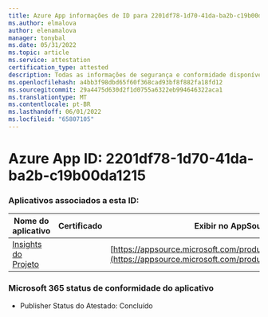 ```yaml
---
title: Azure App informações de ID para 2201df78-1d70-41da-ba2b-c19b00da1215
ms.author: elmalova
author: elenamalova
manager: tonybal
ms.date: 05/31/2022
ms.topic: article
ms.service: attestation
certification_type: attested
description: Todas as informações de segurança e conformidade disponíveis para 2201df78-1d70-41da-ba2b-c19b00da1215.
ms.openlocfilehash: a4bb3f98dbd65f60f368cad93bf8f882fa18fd12
ms.sourcegitcommit: 29a4475d630d2f1d0755a6322eb994646322aca1
ms.translationtype: MT
ms.contentlocale: pt-BR
ms.lasthandoff: 06/01/2022
ms.locfileid: "65807105"
---
```

# <a name="azure-app-id-2201df78-1d70-41da-ba2b-c19b00da1215"></a>Azure App ID: 2201df78-1d70-41da-ba2b-c19b00da1215


### <a name="apps-associated-with-this-id"></a>Aplicativos associados a esta ID:
| **Nome do aplicativo** | **Certificado** | **Exibir no AppSource** |
|--------------|---------------|-----------------------|
| [Insights do Projeto](../forward/WA200003171.md) |  | [https://appsource.microsoft.com/product/office/WA200003171](https://appsource.microsoft.com/product/office/WA200003171) |

### <a name="microsoft-365-app-compliance-status"></a>Microsoft 365 status de conformidade do aplicativo
- Publisher Status do Atestado: Concluído
